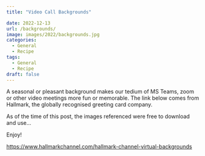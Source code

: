 ```yaml
---
title: "Video Call Backgrounds"

date: 2022-12-13
url: /backgrounds/
image: images/2022/backgrounds.jpg
categories:
  - General
  - Recipe
tags:
  - General
  - Recipe
draft: false
---
```

A seasonal or pleasant background makes our tedium of MS Teams, zoom or other video meetings more fun or memorable. The link below comes from Hallmark, the globally recognised greeting card company. 

<!--more-->
As of the time of this post, the images referenced were free to download and use... 

Enjoy!

https://www.hallmarkchannel.com/hallmark-channel-virtual-backgrounds
